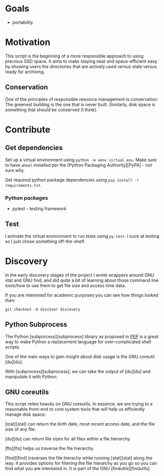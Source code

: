 # Goals
* portability

# Motivation

This script is the beginning of a more responsible approach to using precious SSD space. It aims to make staying neat and space-efficient easy by showing users the directories that are actively used versus stale versus ready for archiving.

## Conservation

One of the principles of responsible resource management is conservation. The greenest building is the one that is never built. Similarly, disk space is something that should be conserved (I think).

# Contribute

## Get dependencies

Set up a virtual environment using `python -m venv virtual_env`. Make sure to have `wheel` installed per the [Python Packaging Authority][PyPA] - not sure why.

Get required python package dependencies using `pip install -r requirements.txt`.

### Python packages

* pytest - testing framework

## Test

I activate the virtual environment to run tests using `py.test`. I suck at testing so I just chose something off-the-shelf.

# Discovery 

In the early discovery stages of the project I wrote wrappers around GNU stat and GNU find, and did quite a bit of learning about those command line tools/how to use them to get file size and access time data.

If you are interested for academic purposes you can see how things looked then:

`git checkout -b discover discovery`

## Python Subprocess

The Python [subprocess][subprocess] library as proposed in [PEP](https://www.python.org/dev/peps/pep-0324/) is a great way to make Python a replacement language for over-complicated shell scripts.

One of the main ways to gain insight about disk usage is the GNU coreutil [du][du].

With [subprocess][subprocess], we can take the output of [du][du] and manipulate it with Python.

## GNU coreutils

This script relies heavily on GNU coreutils. In essence, we are trying to a reasonable front-end to core system tools that will help us efficiently manage disk space.

[stat][stat] can return the birth date, most recent access date, and the file size of any file.

[du][du] can return file sizes for all files within a file hierarchy.

[fts][fts] helps us traverse the file hierarchy.

[find][find] traverses the file hierachy while running [stat][stat] along the way. It provides options for filtering the file hierarchy as you go so you can find what you are interested in. It is part of the GNU [findutils][findutils].


